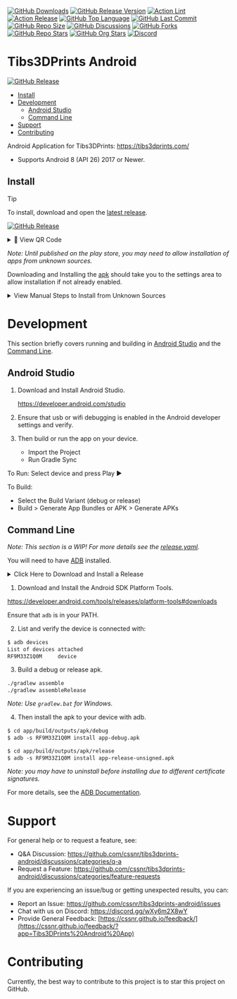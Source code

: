 [![GitHub Downloads](https://img.shields.io/github/downloads/cssnr/tibs3dprints-android/total?logo=github)](https://github.com/cssnr/tibs3dprints-android/releases/latest/download/tibs3dprints.apk)
[![GitHub Release Version](https://img.shields.io/github/v/release/cssnr/tibs3dprints-android?logo=github)](https://github.com/cssnr/tibs3dprints-android/releases/latest)
[![Action Lint](https://img.shields.io/github/actions/workflow/status/cssnr/tibs3dprints-android/release.yaml?logo=github&logoColor=white&label=lint)](https://github.com/cssnr/tibs3dprints-android/actions/workflows/lint.yaml)
[![Action Release](https://img.shields.io/github/actions/workflow/status/cssnr/tibs3dprints-android/lint.yaml?logo=github&logoColor=white&label=release)](https://github.com/cssnr/tibs3dprints-android/actions/workflows/release.yaml)
[![GitHub Top Language](https://img.shields.io/github/languages/top/cssnr/tibs3dprints-android?logo=htmx)](https://github.com/cssnr/tibs3dprints-android)
[![GitHub Last Commit](https://img.shields.io/github/last-commit/cssnr/tibs3dprints-android?logo=github&label=updated)](https://github.com/cssnr/tibs3dprints-android/graphs/commit-activity)
[![GitHub Repo Size](https://img.shields.io/github/repo-size/cssnr/tibs3dprints-android?logo=bookstack&logoColor=white&label=repo%20size)](https://github.com/cssnr/tibs3dprints-android)
[![GitHub Discussions](https://img.shields.io/github/discussions/cssnr/tibs3dprints-android)](https://github.com/cssnr/tibs3dprints-android/discussions)
[![GitHub Forks](https://img.shields.io/github/forks/cssnr/tibs3dprints-android?style=flat&logo=github)](https://github.com/cssnr/tibs3dprints-android/forks)
[![GitHub Repo Stars](https://img.shields.io/github/stars/cssnr/tibs3dprints-android?style=flat&logo=github)](https://github.com/cssnr/tibs3dprints-android/stargazers)
[![GitHub Org Stars](https://img.shields.io/github/stars/cssnr?style=flat&logo=github&label=org%20stars)](https://cssnr.github.io/)
[![Discord](https://img.shields.io/discord/899171661457293343?logo=discord&logoColor=white&label=discord&color=7289da)](https://discord.gg/wXy6m2X8wY)

# Tibs3DPrints Android

[![GitHub Release](https://img.shields.io/github/v/release/cssnr/tibs3dprints-android?style=for-the-badge&logo=android&label=Download%20Android%20APK&color=A4C639)](https://github.com/cssnr/tibs3dprints-android/releases/latest/download/tibs3dprints.apk)

- [Install](#Install)
- [Development](#Development)
  - [Android Studio](#Android-Studio)
  - [Command Line](#Command-Line)
- [Support](#Support)
- [Contributing](#Contributing)

Android Application for Tibs3DPrints: https://tibs3dprints.com/

- Supports Android 8 (API 26) 2017 or Newer.

## Install

> [!TIP]  
> To install, download and open the [latest release](https://github.com/cssnr/tibs3dprints-android/releases/latest).
>
> [![GitHub Release](https://img.shields.io/github/v/release/cssnr/tibs3dprints-android?style=for-the-badge&logo=android&label=Download%20Android%20APK&color=A4C639)](https://github.com/cssnr/tibs3dprints-android/releases/latest/download/tibs3dprints.apk)

<details><summary>📸 View QR Code</summary>

[![QR Code](https://raw.githubusercontent.com/smashedr/repo-images/refs/heads/master/tibs3dprints/qr-code-download.png)](https://github.com/cssnr/tibs3dprints-android/releases/latest/download/tibs3dprints.apk)

</details>

_Note: Until published on the play store, you may need to allow installation of apps from unknown sources._

Downloading and Installing the [apk](https://github.com/cssnr/tibs3dprints-android/releases/latest/download/tibs3dprints.apk)
should take you to the settings area to allow installation if not already enabled.

<details><summary>View Manual Steps to Install from Unknown Sources</summary>

1. Go to your device settings.
2. Search for "Install unknown apps" or similar.
3. Choose the app you will install the apk file from.
   - Select your web browser to install directly from it.
   - Select your file manager to open it, locate the apk and install from there.
4. Download the [Latest Release](https://github.com/cssnr/tibs3dprints-android/releases/latest/download/tibs3dprints.apk).
5. Open the download apk in the app you selected in step #3.
6. Choose Install and Accept any Play Protect notifications.
7. The app is now installed. Proceed to the [Setup](#Setup) section below.

</details>

# Development

This section briefly covers running and building in [Android Studio](#Android-Studio) and the [Command Line](#Command-Line).

## Android Studio

1. Download and Install Android Studio.

   https://developer.android.com/studio

2. Ensure that usb or wifi debugging is enabled in the Android developer settings and verify.

3. Then build or run the app on your device.
   - Import the Project
   - Run Gradle Sync

To Run: Select device and press Play ▶️

To Build:

- Select the Build Variant (debug or release)
- Build > Generate App Bundles or APK > Generate APKs

## Command Line

_Note: This section is a WIP! For more details see the [release.yaml](.github/workflows/release.yaml)._

You will need to have [ADB](https://developer.android.com/tools/adb) installed.

<details><summary>Click Here to Download and Install a Release</summary>

```shell
$ wget https://github.com/cssnr/tibs3dprints-android/releases/latest/download/tibs3dprints.apk
$ ls
tibs3dprints.apk

$ which adb
C:\Users\Shane\Android\sdk\platform-tools\adb.EXE

$ adb devices
List of devices attached
RF9M33Z1Q0M     device

$ adb -s RF9M33Z1Q0M install tibs3dprints.apk
Performing Incremental Install
Serving...
All files should be loaded. Notifying the device.
Success
Install command complete in 917 ms
```

See below for more details...

</details>

1. Download and Install the Android SDK Platform Tools.

https://developer.android.com/tools/releases/platform-tools#downloads

Ensure that `adb` is in your PATH.

2. List and verify the device is connected with:

```shell
$ adb devices
List of devices attached
RF9M33Z1Q0M     device
```

3. Build a debug or release apk.

```shell
./gradlew assemble
./gradlew assembleRelease
```

_Note: Use `gradlew.bat` for Windows._

4. Then install the apk to your device with adb.

```shell
$ cd app/build/outputs/apk/debug
$ adb -s RF9M33Z1Q0M install app-debug.apk
```

```shell
$ cd app/build/outputs/apk/release
$ adb -s RF9M33Z1Q0M install app-release-unsigned.apk
```

_Note: you may have to uninstall before installing due to different certificate signatures._

For more details, see the [ADB Documentation](https://developer.android.com/tools/adb#move).

# Support

For general help or to request a feature, see:

- Q&A Discussion: https://github.com/cssnr/tibs3dprints-android/discussions/categories/q-a
- Request a Feature: https://github.com/cssnr/tibs3dprints-android/discussions/categories/feature-requests

If you are experiencing an issue/bug or getting unexpected results, you can:

- Report an Issue: https://github.com/cssnr/tibs3dprints-android/issues
- Chat with us on Discord: https://discord.gg/wXy6m2X8wY
- Provide General Feedback: [https://cssnr.github.io/feedback/](https://cssnr.github.io/feedback/?app=Tibs3DPrints%20Android%20App)

# Contributing

Currently, the best way to contribute to this project is to star this project on GitHub.
